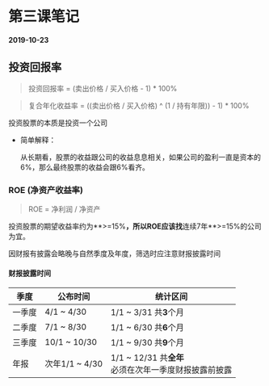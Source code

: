 # 第三课笔记

#### 2019-10-23

## 投资回报率

> 投资回报率 = (卖出价格 / 买入价格 - 1) \* 100%

> 复合年化收益率 = ((卖出价格 / 买入价格) ^ (1 / 持有年限)) - 1) \* 100%

投资股票的本质是投资一个公司

+ 简单解释：

	从长期看，股票的收益跟公司的收益息息相关，如果公司的盈利一直是资本的6%，那么最终股票的收益会跟6%看齐。

### ROE (净资产收益率)

> ROE = 净利润 / 净资产

投资股票的期望收益率约为**>=15%**，所以ROE应该找**连续7年**>=15%的公司为宜。

因财报有披露会略晚与自然季度及年度，筛选时应注意财报披露时间

#### 财报披露时间

季度|公布时间|统计区间
----|----|----
一季度|4/1 ~ 4/30|1/1 ~ 3/31 共**3**个月
二季度|7/1 ~ 8/30|1/1 ~ 6/30 共**6**个月
三季度|10/1 ~ 10/30|1/1 ~ 9/30 共**9**个月
年报|次年1/1 ~ 4/30|1/1 ~ 12/31 共**全年**<br/>必须在次年一季度财报披露前披露
